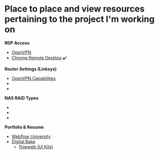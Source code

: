 # Place to place and view resources pertaining to the project I'm working on

**RDP Access**
- [OpenVPN](https://openvpn.net/)
- [Chrome Remote Desktop](https://remotedesktop.google.com/?pli=1) :heavy_check_mark:

**Router Settings (Linksys)**
  - [OpenVPN Capabilities](https://www.linksys.com/us/support-article?articleNum=157327)
  - []()
  - []()

**NAS RAID Types**
  - []()
  - []()
  - []()

**Portfolio & Resume**
  - [Webflow University](https://university.webflow.com/courses/2021-portfolio-course?video=S8CMTdl8oV4)
  - [Digital Bake](https://www.thedigitalbake.com/)
    - [flowweb (UI Kits)](https://www.flowbase.co/)
